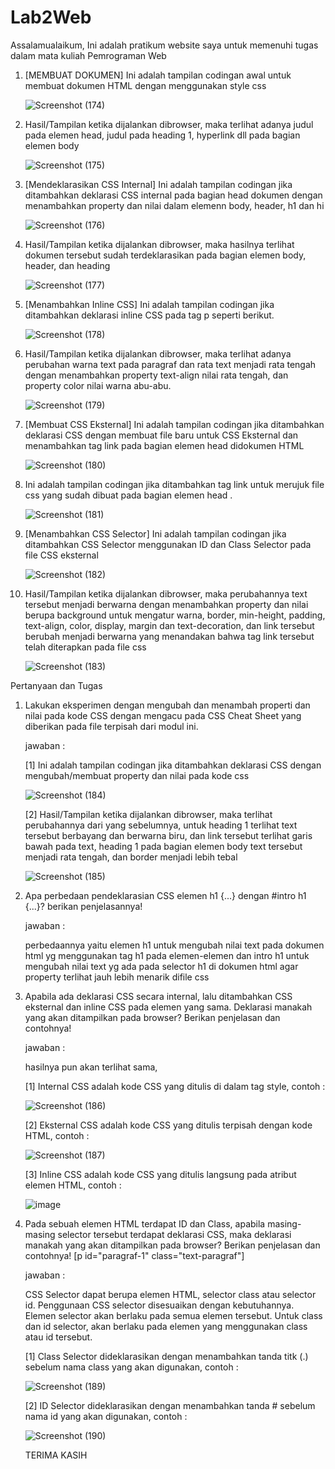 # Lab2Web
Assalamualaikum, Ini adalah pratikum website saya untuk memenuhi tugas dalam mata kuliah Pemrograman Web

1. [MEMBUAT DOKUMEN] Ini adalah tampilan codingan awal untuk membuat dokumen HTML dengan menggunakan style css

   ![Screenshot (174)](https://user-images.githubusercontent.com/59770620/113690636-d46d0300-96f5-11eb-88e7-a578f55a0457.png)
  
2. Hasil/Tampilan ketika dijalankan dibrowser, maka terlihat adanya judul pada elemen head, judul pada heading 1, hyperlink dll pada bagian elemen body

   ![Screenshot (175)](https://user-images.githubusercontent.com/59770620/113690647-d8008a00-96f5-11eb-812e-139cee973f54.png)

3. [Mendeklarasikan CSS Internal] Ini adalah tampilan codingan jika ditambahkan deklarasi CSS internal pada bagian head dokumen dengan menambahkan property dan nilai dalam          elemenn body, header, h1 dan hi

   ![Screenshot (176)](https://user-images.githubusercontent.com/59770620/113690651-d931b700-96f5-11eb-9389-e13da8859da8.png)

4. Hasil/Tampilan ketika dijalankan dibrowser, maka hasilnya terlihat dokumen tersebut sudah terdeklarasikan pada bagian elemen body, header, dan heading

   ![Screenshot (177)](https://user-images.githubusercontent.com/59770620/113690659-d9ca4d80-96f5-11eb-9a01-f80cd3535833.png)

5. [Menambahkan Inline CSS] Ini adalah tampilan codingan jika ditambahkan deklarasi inline CSS pada tag p seperti berikut.

   ![Screenshot (178)](https://user-images.githubusercontent.com/59770620/113690664-dafb7a80-96f5-11eb-99ca-a3872087821b.png)

6. Hasil/Tampilan ketika dijalankan dibrowser, maka terlihat adanya perubahan warna text pada paragraf dan rata text menjadi rata tengah dengan menambahkan property text-align      nilai rata tengah, dan property color nilai warna abu-abu.

   ![Screenshot (179)](https://user-images.githubusercontent.com/59770620/113690666-db941100-96f5-11eb-991b-3d4dfd486b6f.png)

7. [Membuat CSS Eksternal] Ini adalah tampilan codingan jika ditambahkan deklarasi CSS dengan membuat file baru untuk CSS Eksternal dan menambahkan tag link pada bagian elemen      head didokumen HTML

   ![Screenshot (180)](https://user-images.githubusercontent.com/59770620/113690670-dcc53e00-96f5-11eb-82ef-c32b7bf8ad08.png)

8. Ini adalah tampilan codingan jika ditambahkan tag link untuk merujuk file css yang sudah dibuat pada bagian elemen head .

   ![Screenshot (181)](https://user-images.githubusercontent.com/59770620/113690673-dd5dd480-96f5-11eb-9fc4-26f69a056b54.png)

9. [Menambahkan CSS Selector] Ini adalah tampilan codingan jika ditambahkan CSS Selector menggunakan ID dan Class Selector pada file CSS eksternal

   ![Screenshot (182)](https://user-images.githubusercontent.com/59770620/113690680-de8f0180-96f5-11eb-9a18-f720a443c75c.png)

10. Hasil/Tampilan ketika dijalankan dibrowser, maka perubahannya text tersebut menjadi berwarna dengan menambahkan property dan nilai berupa background untuk mengatur warna,       border, min-height, padding, text-align, color, display, margin dan text-decoration, dan link tersebut berubah menjadi berwarna yang menandakan bahwa tag link tersebut telah     diterapkan pada file css

     ![Screenshot (183)](https://user-images.githubusercontent.com/59770620/113690686-df279800-96f5-11eb-9b15-9c5a945676de.png)




Pertanyaan dan Tugas


1. Lakukan eksperimen dengan mengubah dan menambah properti dan nilai pada kode CSS
   dengan mengacu pada CSS Cheat Sheet yang diberikan pada file terpisah dari modul ini.
   
   jawaban :
   
   [1] Ini adalah tampilan codingan jika ditambahkan deklarasi CSS dengan mengubah/membuat property dan nilai pada kode css
   
      ![Screenshot (184)](https://user-images.githubusercontent.com/59770620/113884961-a10ba080-97e9-11eb-8619-c66ae5b9c2bf.png)

      
   [2] Hasil/Tampilan ketika dijalankan dibrowser, maka terlihat perubahannya dari yang sebelumnya, untuk heading 1 terlihat text tersebut berbayang dan berwarna biru, dan link        tersebut terlihat garis bawah pada text, heading 1 pada bagian elemen body text tersebut menjadi rata tengah, dan border menjadi lebih tebal

      ![Screenshot (185)](https://user-images.githubusercontent.com/59770620/113704168-fcfcf900-9705-11eb-8bda-2697c152193e.png)
   
2. Apa perbedaan pendeklarasian CSS elemen h1 {...} dengan #intro h1 {...}? berikan
   penjelasannya!
   
   jawaban :
   
   perbedaannya yaitu elemen h1 untuk mengubah nilai text pada dokumen html yg menggunakan tag h1 pada elemen-elemen dan intro h1 untuk mengubah nilai text yg ada pada              selector h1 di dokumen html agar property terlihat jauh lebih menarik difile css
   
3. Apabila ada deklarasi CSS secara internal, lalu ditambahkan CSS eksternal dan inline CSS pada
   elemen yang sama. Deklarasi manakah yang akan ditampilkan pada browser? Berikan
   penjelasan dan contohnya!
   
   jawaban :
   
   hasilnya pun akan terlihat sama,
   
   [1] Internal CSS adalah kode CSS yang ditulis di dalam tag style, contoh :
   
      ![Screenshot (186)](https://user-images.githubusercontent.com/59770620/113871512-305e8700-97dd-11eb-9042-7d1f7b9c2e59.png)
   
   [2] Eksternal CSS adalah kode CSS yang ditulis terpisah dengan kode HTML, contoh :
   
      ![Screenshot (187)](https://user-images.githubusercontent.com/59770620/113871835-7ddaf400-97dd-11eb-9b0a-9b4724a13926.png)
   
   [3] Inline CSS adalah kode CSS yang ditulis langsung pada atribut elemen HTML, contoh :
   
      ![image](https://user-images.githubusercontent.com/59770620/113872129-cb576100-97dd-11eb-8fd2-d98041346ac8.png)

4. Pada sebuah elemen HTML terdapat ID dan Class, apabila masing-masing selector tersebut
   terdapat deklarasi CSS, maka deklarasi manakah yang akan ditampilkan pada browser?
   Berikan penjelasan dan contohnya!  [p id="paragraf-1" class="text-paragraf"] 
   
   jawaban :
   
   CSS Selector dapat berupa elemen HTML, selector class atau selector id. Penggunaan CSS selector
   disesuaikan dengan kebutuhannya. Elemen selector akan berlaku pada semua elemen tersebut.
   Untuk class dan id selector, akan berlaku pada elemen yang menggunakan class atau id tersebut.
   
   [1] Class Selector dideklarasikan dengan menambahkan tanda titk (.) sebelum nama class yang akan
       digunakan, contoh :
    
      ![Screenshot (189)](https://user-images.githubusercontent.com/59770620/113872860-79fba180-97de-11eb-8ae7-6a3257da1b8f.png)

   [2] ID Selector dideklarasikan dengan menambahkan tanda # sebelum nama id yang akan digunakan, contoh :
   
      ![Screenshot (190)](https://user-images.githubusercontent.com/59770620/113872986-9992ca00-97de-11eb-8fe1-b569e1b70b46.png)
      
      
      
      TERIMA KASIH

   
   
